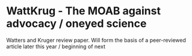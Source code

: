 # WattKrug - The MOAB against advocacy / oneyed science
Watters and Kruger review paper.  Will form the basis of a peer-reviewed article later this year / beginning of next
